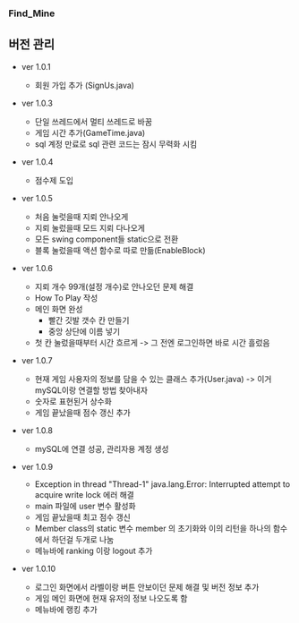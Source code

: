 ### Find_Mine

## 버전 관리

- ver 1.0.1
  - 회원 가입 추가 (SignUs.java)

- ver 1.0.3 
  - 단일 쓰레드에서 멀티 쓰레드로 바꿈
  - 게임 시간 추가(GameTime.java) 
  - sql 계정 만료로 sql 관련 코드는 잠시 무력화 시킴

- ver 1.0.4 
  - 점수제 도입

- ver 1.0.5
  - 처음 눌럿을때 지뢰 안나오게
  - 지뢰 눌렀을때 모드 지뢰 다나오게
  - 모든 swing component들 static으로 전환 
  - 블록 눌렀을때 액션 함수로 따로 만듦(EnableBlock)

- ver 1.0.6
  - 지뢰 개수 99개(설정 개수)로 안나오던 문제 해결
  - How To Play 작성
  - 메인 화면 완성
    - 빨간 깃발 갯수 칸 만들기
    - 중앙 상단에 이름 넣기
  - 첫 칸 눌렀을때부터 시간 흐르게 -> 그 전엔 로그인하면 바로 시간 흘렀음

- ver 1.0.7
  - 현재 게임 사용자의 정보를 담을 수 있는 클래스 추가(User.java) -> 이거 mySQL이랑 연결할 방법 찾아내자
  - 숫자로 표현된거 상수화
  - 게임 끝났을때 점수 갱신 추가  

- ver 1.0.8
  - mySQL에 연결 성공, 관리자용 계정 생성

- ver 1.0.9
  - Exception in thread "Thread-1" java.lang.Error: Interrupted attempt to acquire write lock 에러 해결
  - main 파일에 user 변수 활성화
  - 게임 끝났을때 최고 점수 갱신
  - Member class의 static 변수 member 의 초기화와 이의 리턴을 하나의 함수에서 하던걸 두개로 나눔
  - 메뉴바에 ranking 이랑 logout 추가

- ver 1.0.10
  - 로그인 화면에서 라벨이랑 버튼 안보이던 문제 해결 및 버전 정보 추가
  - 게임 메인 화면에 현재 유저의 정보 나오도록 함
  - 메뉴바에 랭킹 추가
